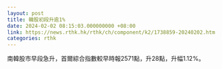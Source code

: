 ```yaml
---
layout: post
title: 韓股初段升逾1%
date: 2024-02-02 08:15:03.000000000 +08:00
link: https://news.rthk.hk/rthk/ch/component/k2/1738859-20240202.htm
categories: rthk
---
```


南韓股市早段急升，首爾綜合指數較早時報2571點，升28點，升幅1.12%。
